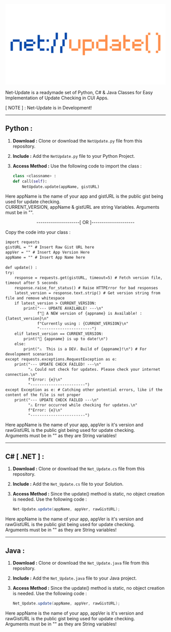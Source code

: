 <p align="center">
  <img src="https://github.com/Chill-Astro/Net-Update/blob/main/Net-Update.png" width="540px">
</p>
Net-Update is a readymade set of Python, C# & Java Classes for Easy Implementation of Update Checking in CUI Apps.

[ NOTE ] : Net-Update is in Development!

---

## Python :

1.  **Download :** Clone or download the `NetUpdate.py` file from this repository.
2.  **Include :** Add the `NetUpdate.py` file to your Python Project.
3.  **Access Method :** Use the following code to import the class :

    ```Python
    class <classname> :
    def call(self):
        NetUpdate.update(appName, gistURL)
    ```

    
Here appName is the name of your app and gistURL is the public gist being used for update checking.    
CURRENT_VERSION, appName & gistURL are string Variables. Arguments must be in "".

<p align="center">
  ---------------------[ OR ]---------------------
</p>

Copy the code into your class :

        
    import requests
    gistURL = "" # Insert Raw Gist URL here
    appVer = "" # Insert App Version Here
    appName = "" # Insert App Name here

    def update() :
    try:
        response = requests.get(gistURL, timeout=5) # Fetch version file, timeout after 5 seconds
        response.raise_for_status() # Raise HTTPError for bad responses
        latest_version = response.text.strip() # Get version string from file and remove whitespace
        if latest_version > CURRENT_VERSION:
            print("--- UPDATE AVAILABLE! ---\n"
                  f"🎉 A NEW version of {appname} is Available! : {latest_version}\n"
                  f"Currently using : {CURRENT_VERSION}\n"                  
                  "-----------------------")
        elif latest_version == CURRENT_VERSION:
            print("🎉 {appname} is up to date!\n")
        else:
            print("⚠️  This is a DEV. Build of {appname}!\n") # For development scenarios
    except requests.exceptions.RequestException as e:
        print("--- UPDATE CHECK FAILED! ---\n"
              "⚠️ Could not check for updates. Please check your internet connection.\n"
              f"Error: {e}\n"
              "------------------------")
    except Exception as e: # Catching other potential errors, like if the content of the file is not proper
        print("--- UPDATE CHECK FAILED ---\n"
              "⚠️ Error occurred while checking for updates.\n"
              f"Error: {e}\n"
              "------------------------")
        
    
Here appName is the name of your app, appVer is it's version and rawGistURL is the public gist being used for update checking.    
Arguments must be in "" as they are String variables!

---

## C# [ .NET ] :

1.  **Download :** Clone or download the `Net_Update.cs` file from this repository.
2.  **Include :** Add the `Net_Update.cs` file to your Solution.
3.  **Access Method :** Since the update() method is static, no object creation is needed. Use the following code :


    ```C#
    Net-Update.update(appName, appVer, rawGistURL);
    ```

Here appName is the name of your app, appVer is it's version and rawGistURL is the public gist being used for update checking.    
Arguments must be in "" as they are String variables!

---

## Java : 

1.  **Download :** Clone or download the `Net_Update.java` file from this repository.
2.  **Include :** Add the `Net_Update.java` file to your Java project.
3.  **Access Method :** Since the update() method is static, no object creation is needed. Use the following code :


    ```java
    Net_Update.update(appName, appVer, rawGistURL);
    ```

Here appName is the name of your app, appVer is it's version and rawGistURL is the public gist being used for update checking.    
Arguments must be in "" as they are String variables!
